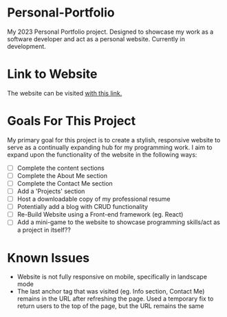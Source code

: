 # Personal-Portfolio
My 2023 Personal Portfolio project. Designed to showcase my work as a software developer and act as a personal website. Currently in development.

# Link to Website
The website can be visited [with this link.](https://benporayko.github.io/)
# Goals For This Project
My primary goal for this project is to create a stylish, responsive website to serve as a continually expanding hub for my programming work.
I aim to expand upon the functionality of the website in the following ways:

- [ ] Complete the content sections
- [ ] Complete the About Me section
- [ ] Complete the Contact Me section
- [ ] Add a 'Projects' section
- [ ] Host a downloadable copy of my professional resume
- [ ] Potentially add a blog with CRUD functionality
- [ ] Re-Build Website using a Front-end framework (eg. React)
- [ ] Add a mini-game to the website to showcase programming skills/act as a project in itself??

# Known Issues

- Website is not fully responsive on mobile, specifically in landscape mode
- The last anchor tag that was visited (eg. Info section, Contact Me) remains in the URL after refreshing the page. Used a temporary fix to return users to the top of the page, but the URL remains the same
